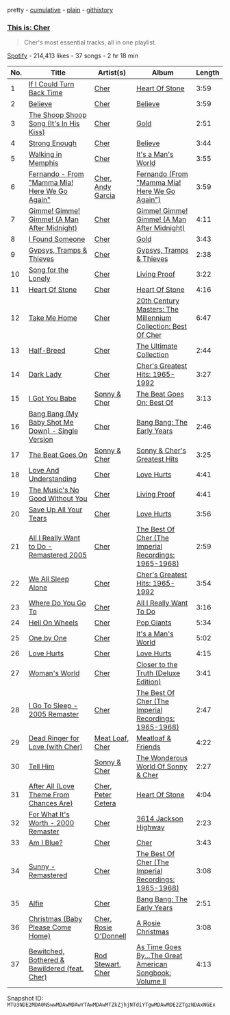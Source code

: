 pretty - [cumulative](/playlists/cumulative/37i9dQZF1DX3w9f3pg1Dyc.md) - [plain](/playlists/plain/37i9dQZF1DX3w9f3pg1Dyc) - [githistory](https://github.githistory.xyz/mackorone/spotify-playlist-archive/blob/main/playlists/plain/37i9dQZF1DX3w9f3pg1Dyc)

### [This is: Cher](https://open.spotify.com/playlist/37i9dQZF1DX3w9f3pg1Dyc)

> Cher's most essential tracks, all in one playlist.

[Spotify](https://open.spotify.com/user/spotify) - 214,413 likes - 37 songs - 2 hr 18 min

| No. | Title | Artist(s) | Album | Length |
|---|---|---|---|---|
| 1 | [If I Could Turn Back Time](https://open.spotify.com/track/6mYrhCAGWzTdF8QnKuchXM) | [Cher](https://open.spotify.com/artist/72OaDtakiy6yFqkt4TsiFt) | [Heart Of Stone](https://open.spotify.com/album/3srdrIrP3V7LTmRujRfLhK) | 3:59 |
| 2 | [Believe](https://open.spotify.com/track/2goLsvvODILDzeeiT4dAoR) | [Cher](https://open.spotify.com/artist/72OaDtakiy6yFqkt4TsiFt) | [Believe](https://open.spotify.com/album/0jZfbz0dNfDjPSg0hYJNth) | 3:59 |
| 3 | [The Shoop Shoop Song \(It's In His Kiss\)](https://open.spotify.com/track/5O5bTY3AE5FEp6KK8ALFq8) | [Cher](https://open.spotify.com/artist/72OaDtakiy6yFqkt4TsiFt) | [Gold](https://open.spotify.com/album/3YIX9PT8tcXuKCVDywqjmW) | 2:51 |
| 4 | [Strong Enough](https://open.spotify.com/track/144JMbvbR5txNzoZ112wo4) | [Cher](https://open.spotify.com/artist/72OaDtakiy6yFqkt4TsiFt) | [Believe](https://open.spotify.com/album/0jZfbz0dNfDjPSg0hYJNth) | 3:44 |
| 5 | [Walking in Memphis](https://open.spotify.com/track/60Pwcnt2y9ML9VP4gwrcxm) | [Cher](https://open.spotify.com/artist/72OaDtakiy6yFqkt4TsiFt) | [It's a Man's World](https://open.spotify.com/album/2PnxssdlO80Mt9ipZnu7MF) | 3:55 |
| 6 | [Fernando \- From "Mamma Mia! Here We Go Again"](https://open.spotify.com/track/4btXKZvLKtOfpIU4DR1MW5) | [Cher](https://open.spotify.com/artist/72OaDtakiy6yFqkt4TsiFt), [Andy Garcia](https://open.spotify.com/artist/5XaRUXHFbgs8LDoYzoPJ1R) | [Fernando \(From "Mamma Mia! Here We Go Again"\)](https://open.spotify.com/album/69ItTYUTVcGSiaul3gDApN) | 3:59 |
| 7 | [Gimme! Gimme! Gimme! \(A Man After Midnight\)](https://open.spotify.com/track/6dRj3dDseKfeIBfBMRboGN) | [Cher](https://open.spotify.com/artist/72OaDtakiy6yFqkt4TsiFt) | [Gimme! Gimme! Gimme! \(A Man After Midnight\)](https://open.spotify.com/album/59y1GvRkizGx5nAJpUbj4o) | 4:11 |
| 8 | [I Found Someone](https://open.spotify.com/track/3kWbQe2PIexW7vFwr2K0WZ) | [Cher](https://open.spotify.com/artist/72OaDtakiy6yFqkt4TsiFt) | [Gold](https://open.spotify.com/album/3YIX9PT8tcXuKCVDywqjmW) | 3:43 |
| 9 | [Gypsys, Tramps & Thieves](https://open.spotify.com/track/4WB7xpuqMYekEq8ll8L1to) | [Cher](https://open.spotify.com/artist/72OaDtakiy6yFqkt4TsiFt) | [Gypsys, Tramps & Thieves](https://open.spotify.com/album/67LytTCEM8bmXXR79DRQW0) | 2:38 |
| 10 | [Song for the Lonely](https://open.spotify.com/track/0EGU2LFVIfjvvWFVmklNzR) | [Cher](https://open.spotify.com/artist/72OaDtakiy6yFqkt4TsiFt) | [Living Proof](https://open.spotify.com/album/7D5aj4PKVRr3d5V2BYci4h) | 3:22 |
| 11 | [Heart Of Stone](https://open.spotify.com/track/7JfGwzWTF1e0SMA2KNAkYa) | [Cher](https://open.spotify.com/artist/72OaDtakiy6yFqkt4TsiFt) | [Heart Of Stone](https://open.spotify.com/album/60Q5H9OJaMs0sFzImKDJ8s) | 4:16 |
| 12 | [Take Me Home](https://open.spotify.com/track/3pSF9E2FFqaM1HPvNlUHW3) | [Cher](https://open.spotify.com/artist/72OaDtakiy6yFqkt4TsiFt) | [20th Century Masters: The Millennium Collection: Best Of Cher](https://open.spotify.com/album/5QLaLQHaWvAyZckTyoRcIw) | 6:47 |
| 13 | [Half\-Breed](https://open.spotify.com/track/3wXatbpQ57Nb9iEBuHmolP) | [Cher](https://open.spotify.com/artist/72OaDtakiy6yFqkt4TsiFt) | [The Ultimate Collection](https://open.spotify.com/album/0Erj1XbZaMmZXniIxGwGSw) | 2:44 |
| 14 | [Dark Lady](https://open.spotify.com/track/1MXnMdktScmuPOWhXe9kHw) | [Cher](https://open.spotify.com/artist/72OaDtakiy6yFqkt4TsiFt) | [Cher's Greatest Hits: 1965\-1992](https://open.spotify.com/album/7BwcYFAOuR2sreSCOkeReI) | 3:27 |
| 15 | [I Got You Babe](https://open.spotify.com/track/2SWBfqj1FrS8t8z56G55rP) | [Sonny & Cher](https://open.spotify.com/artist/71lGEtP9qYXDsSXjfexTqO) | [The Beat Goes On: Best Of](https://open.spotify.com/album/5QzkzMcvCJSk30pQS2mqia) | 3:13 |
| 16 | [Bang Bang \(My Baby Shot Me Down\) \- Single Version](https://open.spotify.com/track/6LLK7hZgXFYi5Jk4oRQvAl) | [Cher](https://open.spotify.com/artist/72OaDtakiy6yFqkt4TsiFt) | [Bang Bang: The Early Years](https://open.spotify.com/album/2aMAvNGDGXOdTqmeSdGyMg) | 2:46 |
| 17 | [The Beat Goes On](https://open.spotify.com/track/2tuWxZctCHB4ETgPE8rb34) | [Sonny & Cher](https://open.spotify.com/artist/71lGEtP9qYXDsSXjfexTqO) | [Sonny & Cher's Greatest Hits](https://open.spotify.com/album/29eSRaUxXYbOCx7CrgPSCG) | 3:25 |
| 18 | [Love And Understanding](https://open.spotify.com/track/1If8HmMDReLx4LbyQdpInL) | [Cher](https://open.spotify.com/artist/72OaDtakiy6yFqkt4TsiFt) | [Love Hurts](https://open.spotify.com/album/3ZyFUUSsd8pRI52pZeASPp) | 4:41 |
| 19 | [The Music's No Good Without You](https://open.spotify.com/track/0v5WpTxGUXgaMjKZtEtHc5) | [Cher](https://open.spotify.com/artist/72OaDtakiy6yFqkt4TsiFt) | [Living Proof](https://open.spotify.com/album/7D5aj4PKVRr3d5V2BYci4h) | 4:41 |
| 20 | [Save Up All Your Tears](https://open.spotify.com/track/3J8s0Ormb9Jncw6TutKWxf) | [Cher](https://open.spotify.com/artist/72OaDtakiy6yFqkt4TsiFt) | [Love Hurts](https://open.spotify.com/album/3ZyFUUSsd8pRI52pZeASPp) | 3:56 |
| 21 | [All I Really Want to Do \- Remastered 2005](https://open.spotify.com/track/3u650FGOhGmw3EjkLCzSJd) | [Cher](https://open.spotify.com/artist/72OaDtakiy6yFqkt4TsiFt) | [The Best Of Cher \(The Imperial Recordings: 1965\-1968\)](https://open.spotify.com/album/4T2UtxRqUgHDp85hSR7qLl) | 2:59 |
| 22 | [We All Sleep Alone](https://open.spotify.com/track/6liL3RmxVN0QDT7ckEr73O) | [Cher](https://open.spotify.com/artist/72OaDtakiy6yFqkt4TsiFt) | [Cher's Greatest Hits: 1965\-1992](https://open.spotify.com/album/7BwcYFAOuR2sreSCOkeReI) | 3:54 |
| 23 | [Where Do You Go To](https://open.spotify.com/track/75cZ0H446bllOjt2H7NjaW) | [Cher](https://open.spotify.com/artist/72OaDtakiy6yFqkt4TsiFt) | [All I Really Want To Do](https://open.spotify.com/album/4xt6SVC4HbZW3URl5EEif5) | 3:16 |
| 24 | [Hell On Wheels](https://open.spotify.com/track/7HkPgPRrAnkjtTDhDg6rFw) | [Cher](https://open.spotify.com/artist/72OaDtakiy6yFqkt4TsiFt) | [Pop Giants](https://open.spotify.com/album/0yI77U2C0foVe7JaQkTlvC) | 5:34 |
| 25 | [One by One](https://open.spotify.com/track/2uQGsGx9GUzYDWjbWzOALs) | [Cher](https://open.spotify.com/artist/72OaDtakiy6yFqkt4TsiFt) | [It's a Man's World](https://open.spotify.com/album/2PnxssdlO80Mt9ipZnu7MF) | 5:02 |
| 26 | [Love Hurts](https://open.spotify.com/track/1fgiXbKhU9EFnep9VSspqE) | [Cher](https://open.spotify.com/artist/72OaDtakiy6yFqkt4TsiFt) | [Love Hurts](https://open.spotify.com/album/3ZyFUUSsd8pRI52pZeASPp) | 4:15 |
| 27 | [Woman's World](https://open.spotify.com/track/57TMYpvEHheoTxf9Wdg3sh) | [Cher](https://open.spotify.com/artist/72OaDtakiy6yFqkt4TsiFt) | [Closer to the Truth \(Deluxe Edition\)](https://open.spotify.com/album/2nlX67uuNKD2avQ17vItT9) | 3:41 |
| 28 | [I Go To Sleep \- 2005 Remaster](https://open.spotify.com/track/7q4LJ5mOdkvilBFEeuUvgL) | [Cher](https://open.spotify.com/artist/72OaDtakiy6yFqkt4TsiFt) | [The Best Of Cher \(The Imperial Recordings: 1965\-1968\)](https://open.spotify.com/album/4T2UtxRqUgHDp85hSR7qLl) | 2:47 |
| 29 | [Dead Ringer for Love \(with Cher\)](https://open.spotify.com/track/7bIDaH8LtUT89nz5bpShPY) | [Meat Loaf](https://open.spotify.com/artist/7dnB1wSxbYa8CejeVg98hz), [Cher](https://open.spotify.com/artist/72OaDtakiy6yFqkt4TsiFt) | [Meatloaf & Friends](https://open.spotify.com/album/5ZqQEPEx6mzmNDeCqwm6RY) | 4:22 |
| 30 | [Tell Him](https://open.spotify.com/track/1346XpPwnJy3MuOMnVJeMG) | [Sonny & Cher](https://open.spotify.com/artist/71lGEtP9qYXDsSXjfexTqO) | [The Wonderous World Of Sonny & Cher](https://open.spotify.com/album/6mAI29URqF3tCpt2FTksXh) | 2:27 |
| 31 | [After All \(Love Theme From Chances Are\)](https://open.spotify.com/track/7sJMvQOkYs6u3vMQUYvVoK) | [Cher](https://open.spotify.com/artist/72OaDtakiy6yFqkt4TsiFt), [Peter Cetera](https://open.spotify.com/artist/5xWPOujQqd4wXyB08slZ9Z) | [Heart Of Stone](https://open.spotify.com/album/60Q5H9OJaMs0sFzImKDJ8s) | 4:04 |
| 32 | [For What It's Worth \- 2000 Remaster](https://open.spotify.com/track/3cW2hoUXj5M2JCAodq9kDm) | [Cher](https://open.spotify.com/artist/72OaDtakiy6yFqkt4TsiFt) | [3614 Jackson Highway](https://open.spotify.com/album/3Q4MLOhuoqRLaOtB6ybvNE) | 2:23 |
| 33 | [Am I Blue?](https://open.spotify.com/track/5vpC7WEYXenTHnSusNGMTS) | [Cher](https://open.spotify.com/artist/72OaDtakiy6yFqkt4TsiFt) | [Cher](https://open.spotify.com/album/03YdQOacpD400DDVRfZVn0) | 3:43 |
| 34 | [Sunny \- Remastered](https://open.spotify.com/track/60HzQZiqYGxmfrcUxl0Ze2) | [Cher](https://open.spotify.com/artist/72OaDtakiy6yFqkt4TsiFt) | [The Best Of Cher \(The Imperial Recordings: 1965\-1968\)](https://open.spotify.com/album/4T2UtxRqUgHDp85hSR7qLl) | 3:08 |
| 35 | [Alfie](https://open.spotify.com/track/0u5J4IdTy7HSloMZSdsClZ) | [Cher](https://open.spotify.com/artist/72OaDtakiy6yFqkt4TsiFt) | [Bang Bang: The Early Years](https://open.spotify.com/album/2aMAvNGDGXOdTqmeSdGyMg) | 2:51 |
| 36 | [Christmas \(Baby Please Come Home\)](https://open.spotify.com/track/4uopTtTNE6LxT0HAQLV5vU) | [Cher](https://open.spotify.com/artist/72OaDtakiy6yFqkt4TsiFt), [Rosie O'Donnell](https://open.spotify.com/artist/4V8U8U6LwsHGyRTLCt9t19) | [A Rosie Christmas](https://open.spotify.com/album/6BUs2apP30tvw6NgqO3YXT) | 3:08 |
| 37 | [Bewitched, Bothered & Bewildered \(feat\. Cher\)](https://open.spotify.com/track/7ca5UV2hg1TtD1WWDbx3DI) | [Rod Stewart](https://open.spotify.com/artist/2y8Jo9CKhJvtfeKOsYzRdT), [Cher](https://open.spotify.com/artist/72OaDtakiy6yFqkt4TsiFt) | [As Time Goes By...The Great American Songbook: Volume II](https://open.spotify.com/album/6YTypI5yRIIdixEV25ccgQ) | 4:13 |

Snapshot ID: `MTU3NDE2MDA0NSwwMDAwMDAwYTAwMDAwMTZkZjhjNTdiYTgwMDAwMDE2ZTgzNDAxNGEx`